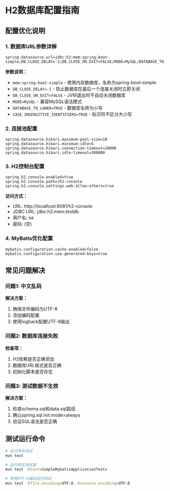 # H2数据库配置指南

## 配置优化说明

### 1. 数据库URL参数详解

```properties
spring.datasource.url=jdbc:h2:mem:spring-boot-simple;DB_CLOSE_DELAY=-1;DB_CLOSE_ON_EXIT=FALSE;MODE=MySQL;DATABASE_TO_LOWER=TRUE;CASE_INSENSITIVE_IDENTIFIERS=TRUE
```

**参数说明：**
- `mem:spring-boot-simple` - 使用内存数据库，名称为spring-boot-simple
- `DB_CLOSE_DELAY=-1` - 防止数据库在最后一个连接关闭时立即关闭
- `DB_CLOSE_ON_EXIT=FALSE` - JVM退出时不自动关闭数据库
- `MODE=MySQL` - 兼容MySQL语法模式
- `DATABASE_TO_LOWER=TRUE` - 数据库名转为小写
- `CASE_INSENSITIVE_IDENTIFIERS=TRUE` - 标识符不区分大小写

### 2. 连接池配置

```properties
spring.datasource.hikari.maximum-pool-size=10
spring.datasource.hikari.minimum-idle=5
spring.datasource.hikari.connection-timeout=20000
spring.datasource.hikari.idle-timeout=300000
```

### 3. H2控制台配置

```properties
spring.h2.console.enabled=true
spring.h2.console.path=/h2-console
spring.h2.console.settings.web-allow-others=true
```

**访问方式：**
- URL: http://localhost:8081/h2-console
- JDBC URL: jdbc:h2:mem:testdb
- 用户名: sa
- 密码: (空)

### 4. MyBatis优化配置

```properties
mybatis.configuration.cache-enabled=false
mybatis.configuration.use-generated-keys=true
```

## 常见问题解决

### 问题1: 中文乱码
**解决方案：**
1. 确保文件编码为UTF-8
2. 添加编码配置
3. 使用logback配置UTF-8输出

### 问题2: 数据库连接失败
**检查项：**
1. H2依赖是否正确添加
2. 数据库URL格式是否正确
3. 初始化脚本是否存在

### 问题3: 测试数据不生效
**解决方案：**
1. 检查schema.sql和data.sql路径
2. 确认spring.sql.init.mode=always
3. 验证SQL语法是否正确

## 测试运行命令

```bash
# 运行所有测试
mvn test

# 运行特定测试类
mvn test -Dtest=SimpleMybatisApplicationTests

# 使用UTF-8编码运行测试
mvn test -Dfile.encoding=UTF-8 -Dconsole.encoding=UTF-8
```
